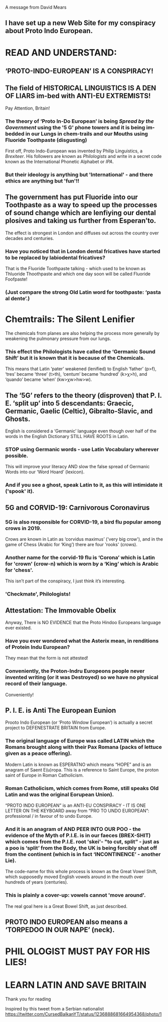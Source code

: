A message from David Mears

## I have set up a new Web Site for my conspiracy about Proto Indo European. 

# READ AND UNDERSTAND:

## ‘PROTO-INDO-EUROPEAN’ IS A CONSPIRACY!

## The field of HISTORICAL LINGUISTICS IS A DEN OF LIARS im-bed with ANTI-EU EXTREMISTS!

Pay Attention, Britain!

### The theory of ‘Proto In-Do European’ is being *Spread by the Government* using the '5 G' phone towers and it is being im-bedded in our Lungs in chem-trails and our Mouths using Fluoride Toothpaste (disgusting)

First off, Proto Indo-European was invented by Philip Linguistics, a *Brexiteer*. His followers are known as *Philologists* and write in a secret code known as the International Phonetic Alphabet or *IPA*.

### But their ideology is anything but 'International' - and there ethics are anything but 'fun'!!

## The government has put Fluoride into our Toothpaste as a way to speed up the processes of sound change which are lenfiying our dental plosives and taking us further from Esperan’to.

The effect is strongest in London and diffuses out across the country over decades and centuries.

### Have you noticed that in London dental fricatives have started to be replaced by labiodental fricatives?

That is the Fluoride Toothpaste talking - which used to be known as Thluoride Thoothpaste and which one day soon will be called Fluoride Foofpaste!

### (Just compare the strong Old Latin word for toothpaste: ‘pasta al dente’.)

# Chemtrails: The Silent Lenifier

The chemicals from planes are also helping the process more generally by weakening the pulmonary pressure from our lungs.

### This effect the Philologists have called the ‘Germanic Sound Shift’ but it is known that it is because of the Chemicals.

This means that Latin ‘pater’ weakened (lenified) to English ‘father’ (p>f), ‘tres’ became ‘three’ (t>th), ‘centum’ became ‘hundred’ (k>χ>h), and ‘quando’ became ‘when’ (kw>χw>hw>w).

## The ‘5G’ refers to the theory (disproven) that P. I. E. ‘split up’ into 5 descendants: Graecic, Germanic, Gaelic (Celtic), Gibralto-Slavic, and Ghosts.

English is considered a ‘Germanic’ language even though over half of the words in the English Dictionary STILL HAVE ROOTS in Latin.

### STOP using Germanic words - use Latin Vocabulary wherever possible.

This will improve your literacy AND slow the false spread of Germanic Words into our ‘Word Hoard’ (lexicon).

### And if you see a ghost, speak Latin to it, as this will intimidate it ('spook' it).

## 5G and CORVID-19: Carnivorous Coronavirus

### 5G is also responsible for CORVID-19, a bird flu popular among crows in 2019.

Crows are known in Latin as ‘corvidus maximus’ ('very big crow'), and in the game of Chess (Arabic for ‘King’) there are four 'rooks' (crows).

### Another name for the corvid-19 flu is ‘Corona’ which is Latin for 'crown' (crow-n) which is worn by a ‘King’ which is Arabic for 'chess'.

This isn’t part of the conspiracy, I just think it’s interesting.

### 'Checkmate', Philologists!

## Attestation: The Immovable Obelix

Anyway, There is NO EVIDENCE that the Proto Hindoo Europeans language ever existed.

### Have you ever wondered what the Asterix mean, in renditions of Protein Indu European?

They mean that the form is not attested!

### Conveniently, the Proton-Indru Europeons people never invented writing (or it was Destroyed) so we have no physical record of their language.

Conveniently!

## P. I. E. is Anti The European Eunion

Prooto Indo European (or ‘Proto Window European’) is actually a secret project to DEFENESTRATE BRITAIN from Europe.

### The original language of Europe was called LATIN which the Romans brought along with their Pax Romana (packs of lettuce given as a peace offering).

Modern Latin is known as ESPERATNO which means “HOPE” and is an anagram of Saent E(u)ropa. This is a reference to Saint Europe, the proton saint of Europe in Roman Catholicism.

### Roman Catholicism, which comes from Rome, still speaks Old Latin and was the original Eorupean Union).

“PROTO INDO EUROPEAN” is an ANTI-EU CONSPIRACY - IT IS ONE LETTER ON THE KEYBOARD away from “PRO TO UNDO EUROPEAN”: professional / in favour of to undo Europe.

### And it is an anagram of AND PEER INTO OUR POO - the evidence of the Myth of P.I.E. is in our faeces (BREX-SHIT) which comes from the P.I.E. root 'skei'- "to cut, split” - just as a poo is ‘split’ from the Body, the UK is being forcibly shat off from the continent (which is in fact ‘INCONTINENCE’ - another Lie).

The code-name for this whole process is known as the Great Vowel Shift, which supposedly moved English vowels around in the mouth over hundreds of years (centuries).

### This is plainly a cover-up: vowels cannot 'move around'.

The real goal here is a Great Bowel Shift, as just described.

## PROTO INDO EUROPEAN also means a ‘TORPEDOO IN OUR NAPE’ (neck).

# PHIL OLOGIST MUST PAY FOR HIS LIES!

# LEARN LATIN AND SAVE BRITAIN

Thank you for reading

Inspired by this tweet from a Serbian nationalist https://twitter.com/CursedBalkanYT/status/1236888681664954368/photo/1
